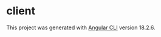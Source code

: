 # client

This project was generated with [Angular CLI](https://github.com/angular/angular-cli) version 18.2.6.
